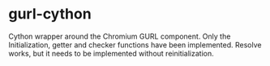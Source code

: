 # gurl-cython
Cython wrapper around the Chromium GURL component.
Only the Initialization, getter and checker functions have been implemented. Resolve works, but it needs to be implemented without reinitialization.
